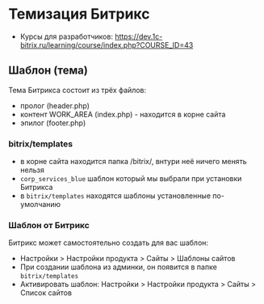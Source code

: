 # Темизация Битрикс
- Курсы для разработчиков: https://dev.1c-bitrix.ru/learning/course/index.php?COURSE_ID=43

## Шаблон (тема)
Тема Битрикса состоит из трёх файлов:
- пролог (header.php)
- контент WORK_AREA (index.php) - находится в корне сайта
- эпилог (footer.php)

### bitrix/templates
- в корне сайта находится папка /bitrix/, внтури неё ничего менять нельзя
- `corp_services_blue` шаблон который мы выбрали при установки Битрикса
- в `bitrix/templates` находятся шаблоны установленные по-умолчанию

### Шаблон от Битрикс
Битрикс может самостоятельно создать для вас шаблон:
- Настройки > Настройки продукта > Сайты > Шаблоны сайтов
- При создании шаблона из админки, он появится в папке `bitrix/templates`
- Активировать шаблон: Настройки > Настройки продукта > Сайты > Список сайтов
